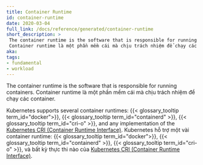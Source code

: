 ```yaml
---
title: Container Runtime
id: container-runtime
date: 2020-03-04
full_link: /docs/reference/generated/container-runtime
short_description: >
 The container runtime is the software that is responsible for running containers.
 Container runtime là một phần mềm cái mà chịu trách nhiệm để chạy các container.
aka:
tags:
- fundamental
- workload
---
```

 The container runtime is the software that is responsible for running containers.
 Container runtime là một phần mềm cái mà chịu trách nhiệm để chạy các container.
<!--more-->

Kubernetes supports several container runtimes: {{< glossary_tooltip term_id="docker">}},
{{< glossary_tooltip term_id="containerd" >}}, {{< glossary_tooltip term_id="cri-o" >}},
and any implementation of the [Kubernetes CRI (Container Runtime 
Interface)](https://github.com/kubernetes/community/blob/master/contributors/devel/sig-node/container-runtime-interface.md).
Kubernetes hỗ trợ một vài container runtime: {{< glossary_tooltip term_id="docker">}}, {{< glossary_tooltip term_id="containerd" >}}, {{< glossary_tooltip term_id="cri-o" >}}, và bất kỳ thực thi nào của [Kubernetes CRI (Container Runtime Interface)](https://github.com/kubernetes/community/blob/master/contributors/devel/sig-node/container-runtime-interface.md).